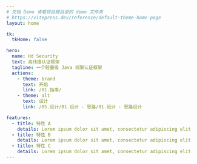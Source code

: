 ```yaml
---
# 文档 Demo 请看项目根目录的 demo 文件夹
# https://vitepress.dev/reference/default-theme-home-page
layout: home

tk:
  tkHome: false

hero:
  name: Hd Security
  text: 高纬度认证框架
  tagline: 一个轻量级 Java 权限认证框架
  actions:
    - theme: brand
      text: 开始
      link: /01.指南/
    - theme: alt
      text: 设计
      link: /05.设计/01.设计 - 思路/01.设计 - 思路设计

features:
  - title: 特性 A
    details: Lorem ipsum dolor sit amet, consectetur adipiscing elit
  - title: 特性 B
    details: Lorem ipsum dolor sit amet, consectetur adipiscing elit
  - title: 特性 C
    details: Lorem ipsum dolor sit amet, consectetur adipiscing elit
---
```

